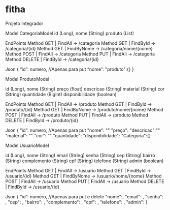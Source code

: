 # fitha
Projeto Integrador

Model CategoriaModel
id (Long),
nome (String)
produto (List<ProdutoModel>)

EndPoints 
Method GET 	| FindAll -> /categoria
Method GET 	| FindById -> /categoria/{id}
Method GET 	| FindByNome -> /categoria/nome/{nome}
Method POST	| FindAll -> /categoria
Method PUT	| FindAll -> /categoria
Method DELETE 	| FindById -> /categoria/{id}

Json
{
“id”: numero, //Apenas para put
“nome”:
"produto":{} 
}

Model ProdutoModel

id (Long),
nome (String)
preço (float)
descricao (String)
material (String)
cor (String)
quantidade (BigInt)
disponibilidade (boolean)

EndPoints 
Method GET 	| FindAll -> /produto
Method GET 	| FindById -> /produto/{id}
Method GET 	| FindByNome -> /produto/nome/{nome}
Method POST	| FindAll -> /produto
Method PUT	| FindAll -> /produto
Method DELETE 	| FindById -> /produto/{id}

Json
{
	“id”: numero, //Apenas para put
"nome": ""
"preço": 
"descricao":""
"material": ""
"cor": ""
"quantidade":
"disponibilidade": 
"Categoria":{}

Model UsuarioModel

id (Long),
nome (String)
email (String)
senha (String)
cep (String)
bairro (String)
complemento (String)
cpf (String)
telefone (String)
admin (boolean)

EndPoints 
Method GET 	| FindAll -> /usuario
Method GET 	| FindById -> /usuario/{id}
Method GET 	| FindByNome -> /usuario/nome/{nome}
Method POST	| FindAll -> /usuario
Method PUT	| FindAll -> /usuario
Method DELETE 	| FindById -> /usuario/{id}

Json
{
“id”: numero, //Apenas para put e delete
"nome":, 
"email": ,
"senha": ,
"cep": ,
"bairro": ,
"complemento": ,
"cpf": ,
"telefone": ,
"admin": 
}
